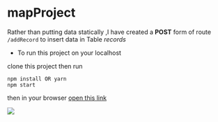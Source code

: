 # mapProject

Rather than putting data statically ,I have created a **POST** form of route `/addRecord` to insert data in Table *records*

* To run this project on your localhost

clone this project then run

```
npm install OR yarn
npm start
```

then in your browser [open this link](http://localhost:4000/)

![](https://im2.ezgif.com/tmp/ezgif-2-59074ec3dd.gif)
